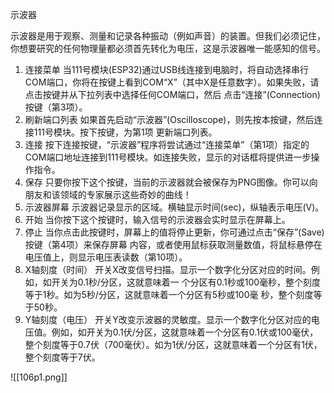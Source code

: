 示波器

示波器是用于观察、测量和记录各种振动（例如声音）的装置。但我们必须记住，你想要研究的任何物理量都必须首先转化为电压，这是示波器唯一能感知的信号。
1. 连接菜单
当111号模块(ESP32)通过USB线连接到电脑时，将自动选择串行COM端口，你将在按键上看到COM“X”（其中X是任意数字）。如果失败，请点击按键并从下拉列表中选择任何COM端口，然后
点击“连接”(Connection)按键（第3项）。
2. 刷新端口列表
如果首先启动“示波器”(Oscilloscope)，则先按本按键，然后连接111号模块。按下按键，为第1项
更新端口列表。
3. 连接
按下连接按键，“示波器”程序将尝试通过“连接菜单”（第1项）指定的COM端口地址连接到111号模块。如连接失败，显示的对话框将提供进一步操作指令。
4. 保存
只要你按下这个按键，当前的示波器就会被保存为PNG图像。你可以向朋友和该领域的专家展示这些奇妙的曲线！
5. 示波器屏幕
示波器记录显示的区域。横轴显示时间(sec)，纵轴表示电压(V)。
6. 开始
当你按下这个按键时，输入信号的示波器会实时显示在屏幕上。
7. 停止
当你点击此按键时，屏幕上的值将停止更新，你可通过点击“保存”(Save)按键（第4项）来保存屏幕
内容，或者使用鼠标获取测量数值，将鼠标悬停在电压值上，则显示电压表读数（第10项）。
8. X轴刻度（时间）
开关X改变信号扫描。显示一个数字化分区对应的时间。例如，如开关为0.1秒/分区，这就意味着一
个分区有0.1秒或100毫秒，整个刻度等于1秒。如为5秒/分区，这就意味着一个分区有5秒或100毫
秒，整个刻度等于50秒。
9. Y轴刻度（电压）
开关Y改变示波器的灵敏度。显示一个数字化分区对应的电压值。例如，如开关为0.1伏/分区，这就意味着一个分区有0.1伏或100毫伏，整个刻度等于0.7伏（700毫伏）。如为1伏/分区，这就意味着一个分区有1伏，整个刻度等于7伏。

![[106p1.png]]